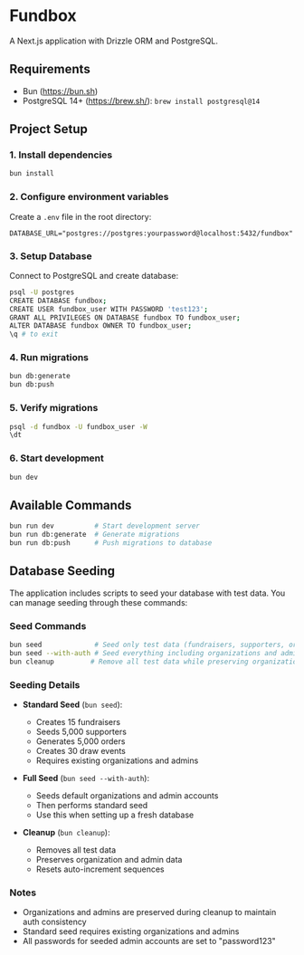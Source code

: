 # Fundbox

A Next.js application with Drizzle ORM and PostgreSQL.

## Requirements

- Bun (https://bun.sh)
- PostgreSQL 14+ (https://brew.sh/): `brew install postgresql@14`

## Project Setup

### 1. Install dependencies

```bash
bun install
```

### 2. Configure environment variables

Create a `.env` file in the root directory:

```env
DATABASE_URL="postgres://postgres:yourpassword@localhost:5432/fundbox"
```

### 3. Setup Database

Connect to PostgreSQL and create database:

```bash
psql -U postgres
CREATE DATABASE fundbox;
CREATE USER fundbox_user WITH PASSWORD 'test123';
GRANT ALL PRIVILEGES ON DATABASE fundbox TO fundbox_user;
ALTER DATABASE fundbox OWNER TO fundbox_user;
\q # to exit
```

### 4. Run migrations

```bash
bun db:generate
bun db:push
```

### 5. Verify migrations

```bash
psql -d fundbox -U fundbox_user -W
\dt
```

### 6. Start development

```bash
bun dev
```

## Available Commands

```bash
bun run dev          # Start development server
bun run db:generate  # Generate migrations
bun run db:push      # Push migrations to database
```

## Database Seeding

The application includes scripts to seed your database with test data. You can manage seeding through these commands:

### Seed Commands

```bash
bun seed             # Seed only test data (fundraisers, supporters, orders, draws)
bun seed --with-auth # Seed everything including organizations and admin accounts
bun cleanup         # Remove all test data while preserving organizations and admins
```

### Seeding Details

- **Standard Seed** (`bun seed`):

  - Creates 15 fundraisers
  - Seeds 5,000 supporters
  - Generates 5,000 orders
  - Creates 30 draw events
  - Requires existing organizations and admins

- **Full Seed** (`bun seed --with-auth`):

  - Seeds default organizations and admin accounts
  - Then performs standard seed
  - Use this when setting up a fresh database

- **Cleanup** (`bun cleanup`):
  - Removes all test data
  - Preserves organization and admin data
  - Resets auto-increment sequences

### Notes

- Organizations and admins are preserved during cleanup to maintain auth consistency
- Standard seed requires existing organizations and admins
- All passwords for seeded admin accounts are set to "password123"
